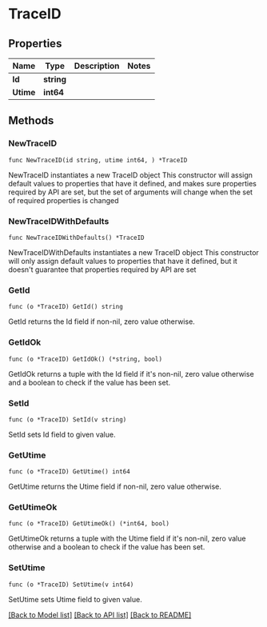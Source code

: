 # TraceID

## Properties

Name | Type | Description | Notes
------------ | ------------- | ------------- | -------------
**Id** | **string** |  | 
**Utime** | **int64** |  | 

## Methods

### NewTraceID

`func NewTraceID(id string, utime int64, ) *TraceID`

NewTraceID instantiates a new TraceID object
This constructor will assign default values to properties that have it defined,
and makes sure properties required by API are set, but the set of arguments
will change when the set of required properties is changed

### NewTraceIDWithDefaults

`func NewTraceIDWithDefaults() *TraceID`

NewTraceIDWithDefaults instantiates a new TraceID object
This constructor will only assign default values to properties that have it defined,
but it doesn't guarantee that properties required by API are set

### GetId

`func (o *TraceID) GetId() string`

GetId returns the Id field if non-nil, zero value otherwise.

### GetIdOk

`func (o *TraceID) GetIdOk() (*string, bool)`

GetIdOk returns a tuple with the Id field if it's non-nil, zero value otherwise
and a boolean to check if the value has been set.

### SetId

`func (o *TraceID) SetId(v string)`

SetId sets Id field to given value.


### GetUtime

`func (o *TraceID) GetUtime() int64`

GetUtime returns the Utime field if non-nil, zero value otherwise.

### GetUtimeOk

`func (o *TraceID) GetUtimeOk() (*int64, bool)`

GetUtimeOk returns a tuple with the Utime field if it's non-nil, zero value otherwise
and a boolean to check if the value has been set.

### SetUtime

`func (o *TraceID) SetUtime(v int64)`

SetUtime sets Utime field to given value.



[[Back to Model list]](../README.md#documentation-for-models) [[Back to API list]](../README.md#documentation-for-api-endpoints) [[Back to README]](../README.md)


